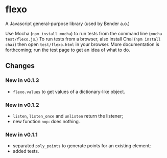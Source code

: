 flexo
=====

A Javascript general-purpose library (used by Bender a.o.)

Use Mocha (`npm install mocha`) to run tests from the command line (`mocha
test/flexo.js`.) To run tests from a browser, also install Chai (`npm install
chai`) then open `test/flexo.html` in your browser. More documentation is
forthcoming; run the test page to get an idea of what to do.


## Changes

### New in v0.1.3

* `flexo.values` to get values of a dictionary-like object.

### New in v0.1.2

* `listen`, `listen_once` and `unlisten` return the listener;
* new function `nop`: does nothing.

### New in v0.1.1

* separated `poly_points` to generate points for an existing element;
* added tests.
